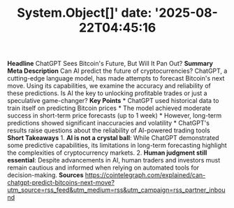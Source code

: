 ﻿---
title: "System.Object[]'
date: '2025-08-22T04:45:16"
category: "Markets"
summary: ""
slug: "systemobject"
source_urls:
  - "https://cointelegraph.com/explained/can-chatgpt-predict-bitcoins-next-move?utm_source=rss_feed&utm_medium=rss&utm_campaign=rss_partner_inbound"
seo:
  title: "System.Object[] | Hash n Hedge'
  description: '"
  keywords: ["news", "markets", "brief"]
---
**Headline** ChatGPT Sees Bitcoin's Future, But Will It Pan Out?  **Summary Meta Description** Can AI predict the future of cryptocurrencies? ChatGPT, a cutting-edge language model, has made attempts to forecast Bitcoin's next move. Using its capabilities, we examine the accuracy and reliability of these predictions. Is AI the key to unlocking profitable trades or just a speculative game-changer?  **Key Points**  * ChatGPT used historical data to train itself on predicting Bitcoin prices * The model achieved moderate success in short-term price forecasts (up to 1 week) * However, long-term predictions showed significant inaccuracies and volatility * ChatGPT's results raise questions about the reliability of AI-powered trading tools  **Short Takeaways**  1. **AI is not a crystal ball**: While ChatGPT demonstrated some predictive capabilities, its limitations in long-term forecasting highlight the complexities of cryptocurrency markets. 2. **Human judgment still essential**: Despite advancements in AI, human traders and investors must remain cautious and informed when relying on automated tools for decision-making.  **Sources** https://cointelegraph.com/explained/can-chatgpt-predict-bitcoins-next-move?utm_source=rss_feed&utm_medium=rss&utm_campaign=rss_partner_inbound 
